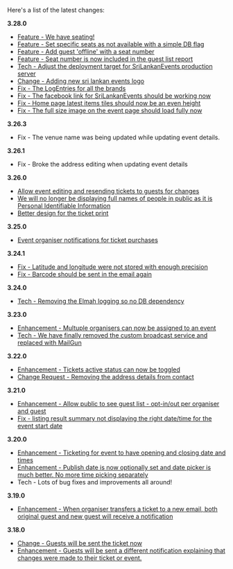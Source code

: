 Here's a list of the latest changes:

**3.28.0**

- [Feature - We have seating!](https://trello.com/c/A04yyUW7/617-seat-and-ticket-selection-for-event)
- [Feature - Set specific seats as not available with a simple DB flag](https://trello.com/c/LiNtAMnR/623-blocked-seating-by-developer)
- [Feature - Add guest 'offline' with a seat number](https://trello.com/c/omppRjXh/636-add-guest-with-a-seat-number)
- [Feature - Seat number is now included in the guest list report](https://trello.com/c/Y10qtgad/638-guest-report-with-seat-number)
- [Tech - Adjust the deployment target for SriLankanEvents production server](https://trello.com/c/9Fk6hTZn/624-change-the-production-destination-server-for-sri-lankan-events-brand)
- [Change - Adding new sri lankan events logo](https://trello.com/c/cll2zDHv/629-update-the-sri-lankan-events-logo)
- [Fix - The LogEntries for all the brands](https://trello.com/c/lBjX2BAr/630-fix-the-logentries-configuration-for-themusic-and-sri-lankan-events)
- [Fix - The facebook link for SriLankanEvents should be working now](https://trello.com/c/lBjX2BAr/630-fix-the-logentries-configuration-for-themusic-and-sri-lankan-events)
- [Fix - Home page latest items tiles should now be an even height](https://trello.com/c/vkYRIqGi/637-home-page-tiles-should-align)
- [Fix - The full size image on the event page should load fully now](https://trello.com/c/kH65QUKn/633-load-full-size-image-on-the-event-page-it-doesnt-look-good-with-the-a4-flyers-at-the-moment)

**3.26.3**

- Fix - The venue name was being updated while updating event details.

**3.26.1**

- Fix - Broke the address editing when updating event details

**3.26.0**

- [Allow event editing and resending tickets to guests for changes](https://trello.com/c/Zv2uHzz1/595-allow-event-details-editing-but-display-button-to-resend-tickets-if-applicable)
- [We will no longer be displaying full names of people in public as it is Personal Identifiable Information](https://trello.com/c/ohxAz51V/613-do-not-display-pii-personal-identifiable-information-for-the-guests)
- [Better design for the ticket print](https://trello.com/c/fGjNniRM/616-improve-the-ticket-design-for-printing)

**3.25.0**

- [Event organiser notifications for ticket purchases](https://trello.com/c/puP8oeGG/202-event-organiser-notifications-for-ticket-purchases)

**3.24.1**

- [Fix - Latitude and longitude were not stored with enough precision](https://trello.com/c/ma8OVW4u/610-long-and-lat-are-fixed-to-only-2-decimal-places)
- [Fix - Barcode should be sent in the email again](https://trello.com/c/SGOd1Rqd/611-barcode-not-being-sent-via-email)


**3.24.0**

- [Tech - Removing the Elmah logging so no DB dependency](https://trello.com/c/TLYjQq7w/604-remove-elmah-logging-and-the-log-database)

**3.23.0**

- [Enhancement - Multuple organisers can now be assigned to an event](https://trello.com/c/UzL9O7yz/546-multiple-organiser-access-to-events)
- [Tech - We have finally removed the custom broadcast service and replaced with MailGun](https://trello.com/c/iTfaN4wW/602-decommission-the-broadcast-db-and-code)


**3.22.0**

- [Enhancement - Tickets active status can now be toggled](https://trello.com/c/FZlTCdIM/599-tickets-should-have-isactive-flag-to-allow-organisers-to-hide-some-tickets)
- [Change Request - Removing the address details from contact](https://trello.com/c/h7sUy8q6/600-remove-the-contact-us-address-details-there-s-no-need-for-that-at-the-moment)


**3.21.0**

- [Enhancement - Allow public to see guest list - opt-in/out per organiser and guest](https://trello.com/c/qN6hBEV4/588-events-allow-public-to-see-guest-list-opt-in-out-per-organiser-and-guest)
- [Fix - listing result summary not displaying the right date/time for the event start date](https://trello.com/c/m86IuApo/593-major-the-listing-result-summary-not-displaying-the-right-date-time-for-the-event-start-date)


**3.20.0**

- [Enhancement - Ticketing for event to have opening and closing date and times](https://trello.com/c/LfmnU4LW/479-events-ticketing-for-event-to-have-opening-and-closing-date-and-times)
- [Enhancement - Publish date is now optionally set and date picker is much better. No more time picking separately](https://trello.com/c/zCqc8wXq/589-events-date-improvements-ad-publising-date-vs-start-and-end-date)
- Tech - Lots of bug fixes and improvements all around!

**3.19.0**

- [Enhancement - When organiser transfers a ticket to a new email, both original guest and new guest will receive a notification](https://trello.com/c/VtQklgSB/586-ticket-transfer-and-notification)

**3.18.0**

- [Change - Guests will be sent the ticket now](https://trello.com/c/r7biHc3s/584-each-guest-should-receive-the-ticket-along-with-an-invite)
- [Enhancement - Guests will be sent a different notification explaining that changes were made to their ticket or event.](https://trello.com/c/CHgDUYTW/585-resending-ticket-notification) 
